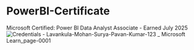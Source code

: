 # PowerBI-Certificate
Microsoft Certified: Power BI Data Analyst Associate - Earned July 2025
![Credentials - Lavankula-Mohan-Surya-Pavan-Kumar-123 _ Microsoft Learn_page-0001](https://github.com/user-attachments/assets/f159ae75-6eb9-4abc-bb17-bc34bdd6fedb)
